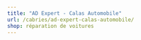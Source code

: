 ```yaml
---
title: "AD Expert - Calas Automobile"
url: /cabries/ad-expert-calas-automobile/
shop: réparation de voitures
---
```

